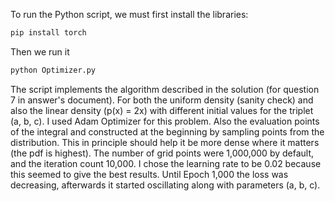 To run the Python script, we must first install the libraries:
```bash
pip install torch
```
Then we run it
```bash
python Optimizer.py
```

The script implements the algorithm described in the solution (for question 7 in answer's document). For both the uniform density (sanity check) and also the linear density (p(x) = 2x) with different initial values for the triplet (a, b, c). I used Adam Optimizer for this problem. Also the evaluation points of the integral and constructed at the beginning by sampling points from the distribution. This in principle should help it be more dense where it matters (the pdf is highest). The number of grid points were 1,000,000 by default, and the iteration count 10,000. I chose the learning rate to be 0.02 because this seemed to give the best results. Until Epoch 1,000 the loss was decreasing, afterwards it started oscillating along with parameters (a, b, c). 
